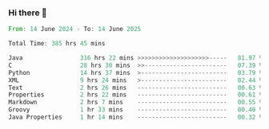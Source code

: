 ### Hi there 👋

<!--
**luoxuanzao/luoxuanzao** is a ✨ _special_ ✨ repository because its `README.md` (this file) appears on your GitHub profile.

Here are some ideas to get you started:

- 🔭 I’m currently working on ...
- 🌱 I’m currently learning ...
- 👯 I’m looking to collaborate on ...
- 🤔 I’m looking for help with ...
- 💬 Ask me about ...
- 📫 How to reach me: ...
- 😄 Pronouns: ...
- ⚡ Fun fact: ...
-->

<!--START_SECTION:waka-->

```rust
From: 14 June 2024 - To: 14 June 2025

Total Time: 385 hrs 45 mins

Java                316 hrs 22 mins >>>>>>>>>>>>>>>>>>>>-----   81.97 %
C                   28 hrs 30 mins  >>-----------------------   07.39 %
Python              14 hrs 37 mins  >------------------------   03.79 %
XML                 9 hrs 24 mins   >------------------------   02.44 %
Text                2 hrs 26 mins   -------------------------   00.63 %
Properties          2 hrs 22 mins   -------------------------   00.61 %
Markdown            2 hrs 7 mins    -------------------------   00.55 %
Groovy              1 hr 33 mins    -------------------------   00.40 %
Java Properties     1 hr 14 mins    -------------------------   00.32 %
```

<!--END_SECTION:waka-->